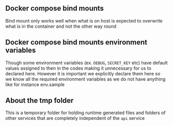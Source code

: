 ## Docker compose bind mounts

Bind mount only works well when what is on host is expected to overwrite what is in the container and not the other way round

## Docker compose bind mounts environment variables

Though some environment variables (ex. `DEBUG`, `SECRET_KEY` etc) have default values assigned to then in the codes making it unnecessary for us to declared here. However it is important we explicitly declare them here so we know all the required environment variables as we do not have anything like for instance env.sample

## About the tmp folder

This is a temporary folder for holding runtime generated files and folders of other services that are completely independent of the `api` service
